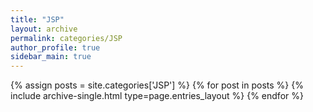 ```yaml
---
title: "JSP"
layout: archive
permalink: categories/JSP
author_profile: true
sidebar_main: true
---
```


{% assign posts = site.categories['JSP'] %}
{% for post in posts %} {% include archive-single.html type=page.entries_layout %} {% endfor %}

